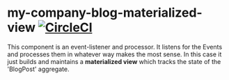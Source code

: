 # my-company-blog-materialized-view [![CircleCI](https://circleci.com/gh/ivans-innovation-lab/my-company-blog-materialized-view.svg?style=svg)](https://circleci.com/gh/ivans-innovation-lab/my-company-blog-materialized-view)

This component is an event-listener and processor. It listens for the Events and processes them in whatever way makes the most sense. In this case it just builds and maintains a **materialized view** which tracks the state of the 'BlogPost' aggregate.
